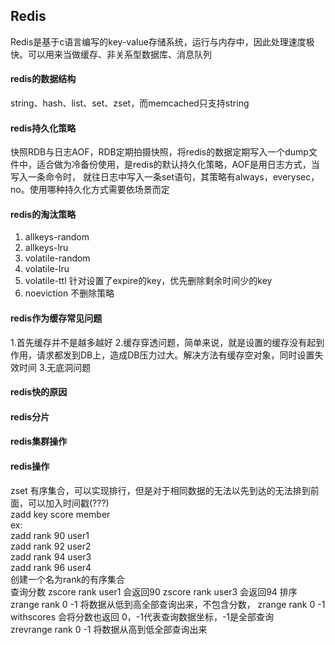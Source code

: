 Redis
---
Redis是基于c语言编写的key-value存储系统，运行与内存中，因此处理速度极快。可以用来当做缓存、非关系型数据库、消息队列<br>
#### redis的数据结构
string、hash、list、set、zset，而memcached只支持string<br>
#### redis持久化策略
快照RDB与日志AOF，RDB定期拍摄快照，将redis的数据定期写入一个dump文件中，适合做为冷备份使用，是redis的默认持久化策略，AOF是用日志方式，当写入一条命令时，
就往日志中写入一条set语句，其策略有always，everysec，no。使用哪种持久化方式需要依场景而定
#### redis的淘汰策略
1. allkeys-random<br>
2. allkeys-lru<br>
3. volatile-random<br>
4. volatile-lru<br>
5. volatile-ttl 针对设置了expire的key，优先删除剩余时间少的key<br>
6. noeviction 不删除策略
#### redis作为缓存常见问题
1.首先缓存并不是越多越好
2.缓存穿透问题，简单来说，就是设置的缓存没有起到作用，请求都发到DB上，造成DB压力过大。解决方法有缓存空对象，同时设置失效时间
3.无底洞问题
#### redis快的原因
#### redis分片
#### redis集群操作

#### redis操作
zset 有序集合，可以实现排行，但是对于相同数据的无法以先到达的无法排到前面，可以加入时间戳(???)<br>
zadd key score member<br>
ex:<br> 
zadd rank 90 user1<br>
zadd rank 92 user2<br>
zadd rank 94 user3<br>
zadd rank 96 user4<br>
创建一个名为rank的有序集合<br>
查询分数 zscore rank user1   会返回90   zscore rank  user3  会返回94
排序 zrange rank 0 -1 将数据从低到高全部查询出来，不包含分数， zrange rank 0 -1 withscores 会将分数也返回  0，-1代表查询数据坐标，-1是全部查询<br>
zrevrange rank 0 -1 将数据从高到低全部查询出来<br>
